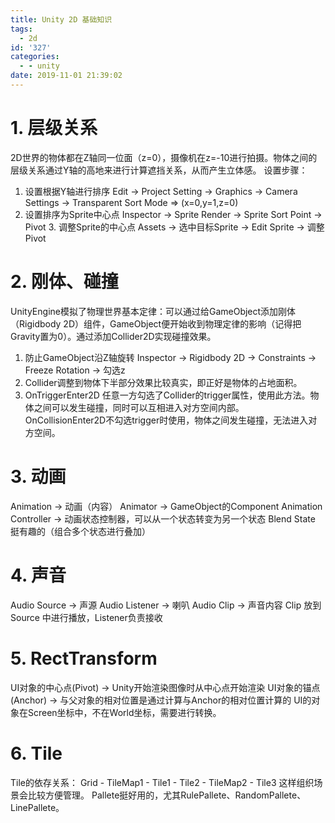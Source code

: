 ```yaml
---
title: Unity 2D 基础知识
tags:
  - 2d
id: '327'
categories:
  - - unity
date: 2019-11-01 21:39:02
---
```


# 1. 层级关系

2D世界的物体都在Z轴同一位面（z=0），摄像机在z=-10进行拍摄。物体之间的层级关系通过Y轴的高地来进行计算遮挡关系，从而产生立体感。 设置步骤： 
1. 设置根据Y轴进行排序 
Edit -> Project Setting -> Graphics -> Camera Settings -> Transparent Sort Mode => (x=0,y=1,z=0) 
2. 设置排序为Sprite中心点 
Inspector -> Sprite Render -> Sprite Sort Point -> Pivot 3. 调整Sprite的中心点 Assets -> 选中目标Sprite -> Edit Sprite -> 调整Pivot

# 2. 刚体、碰撞

UnityEngine模拟了物理世界基本定律：可以通过给GameObject添加刚体（Rigidbody 2D）组件，GameObject便开始收到物理定律的影响（记得把Gravity置为0）。通过添加Collider2D实现碰撞效果。 
1. 防止GameObject沿Z轴旋转 
Inspector -> Rigidbody 2D -> Constraints -> Freeze Rotation -> 勾选z 
2. Collider调整到物体下半部分效果比较真实，即正好是物体的占地面积。 
3. OnTriggerEnter2D 任意一方勾选了Collider的trigger属性，使用此方法。物体之间可以发生碰撞，同时可以互相进入对方空间内部。 OnCollisionEnter2D不勾选trigger时使用，物体之间发生碰撞，无法进入对方空间。

# 3. 动画

Animation -> 动画（内容） Animator -> GameObject的Component Animation Controller -> 动画状态控制器，可以从一个状态转变为另一个状态 Blend State 挺有趣的（组合多个状态进行叠加）

# 4. 声音

Audio Source -> 声源 Audio Listener -> 喇叭 Audio Clip -> 声音内容 Clip 放到 Source 中进行播放，Listener负责接收

# 5. RectTransform

UI对象的中心点(Pivot) -> Unity开始渲染图像时从中心点开始渲染 UI对象的锚点(Anchor) -> 与父对象的相对位置是通过计算与Anchor的相对位置计算的 UI的对象在Screen坐标中，不在World坐标，需要进行转换。

# 6. Tile

Tile的依存关系： Grid - TileMap1 - Tile1 - Tile2 - TileMap2 - Tile3 这样组织场景会比较方便管理。 Pallete挺好用的，尤其RulePallete、RandomPallete、LinePallete。